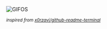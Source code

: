 <div align="justify">
<picture>
    <source media="(prefers-color-scheme: dark)" srcset="https://i.ibb.co/Kc80QJMP/output-gif.gif">
    <source media="(prefers-color-scheme: light)" srcset="https://i.ibb.co/Kc80QJMP/output-gif.gif">
    <img alt="GIFOS" src="https://i.ibb.co/Kc80QJMP/output-gif.gif">
</picture>

<sub><i>inspired from [x0rzavi/github-readme-terminal](https://github.com/x0rzavi/github-readme-terminal)</i></sub>

</div>

<!-- Image deletion URL: https://ibb.co/BHYz79Xp/67f55258fc4211e29206c035b2b3b646 -->